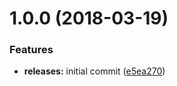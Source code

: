 <a name="1.0.0"></a>
# 1.0.0 (2018-03-19)


### Features

* **releases:** initial commit ([e5ea270](https://github.com/hypeJunctionPro/Elgg3-hypeCapabilities/commit/e5ea270))



